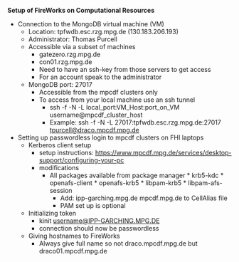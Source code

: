 **Setup of FireWorks on Computational Resources**
* Connection to the MongoDB virtual machine (VM)
  * Location: tpfwdb.esc.rzg.mpg.de (130.183.206.193)
  * Administrator: Thomas Purcell
  * Accessible via a subset of machines
  	* gatezero.rzg.mpg.de
  	* con01.rzg.mpg.de
  	* Need to have an ssh-key from those servers to get access
  	* For an account speak to the administrator
  * MongoDB port: 27017
  	* Accessible from the mpcdf clusters only
  	* To access from your local machine use an ssh tunnel
  	  * ssh -f -N -L local_port:VM_Host:port_on_VM username@mpcdf_cluster_host
  	  * Example: ssh -f -N -L 27017:tpfwdb.esc.rzg.mpg.de:27017 tpurcell@draco.mpcdf.mpg.de
* Setting up passwordless login to mpcdf clusters on FHI laptops
  * Kerberos client setup
  	* setup instructions: https://www.mpcdf.mpg.de/services/desktop-support/configuring-your-pc
  	* modifications
  	  * All packages available from package manager
		  	* krb5-kdc
		  	* openafs-client
		  	* openafs-krb5
		  	* libpam-krb5
		  	* libpam-afs-session
  		* Add: ipp-garching.mpg.de mpcdf.mpg.de to CellAlias file
  		* PAM set up is optional
  * Initializing token
  	* kinit username@IPP-GARCHING.MPG.DE
  	* connection should now be passwordless
  * Giving hostnames to FireWorks
  	* Always give full name so not draco.mpcdf.mpg.de but draco01.mpcdf.mpg.de


